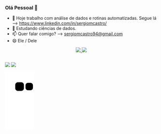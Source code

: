### Olá Pessoal 👋

- 🔭 Hoje trabalho com análise de dados e rotinas automatizadas. Segue lá --> https://www.linkedin.com/in/sergiomcastro/
- 🌱 Estudando ciências de dados. 
- 📫 Quer falar comigo? --> sergiomcastro94@gmail.com
- 😄 Ele / Dele

<div align="center">
  <a href="https://github.com/smcco94">
  <img height="150em" src="https://github-readme-stats.vercel.app/api?username=smcco94&show_icons=true&theme=dracula&include_all_commits=true&count_private=true"/>
  <img height="150em" src="https://github-readme-stats.vercel.app/api/top-langs/?username=smcco94&layout=compact&langs_count=7&theme=dracula"/>
</div>
  
  ##
 
<div> 
  <a href = "mailto:sergiomcastro94@gmail.com"><img src="https://img.shields.io/badge/-Gmail-%23333?style=for-the-badge&logo=gmail&logoColor=white" target="_blank"></a>
  <a href="https://www.linkedin.com/in/sergio-castro-262ab0124/" target="_blank"><img src="https://img.shields.io/badge/-LinkedIn-%230077B5?style=for-the-badge&logo=linkedin&logoColor=white" target="_blank"></a> 
 
  ![Snake animation](https://github.com/smcco94/smcco94/blob/output/github-contribution-grid-snake.svg)
 
</div>
